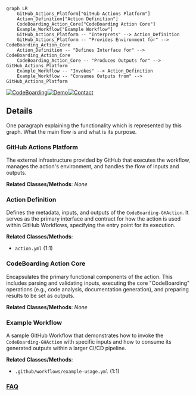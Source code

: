 ```mermaid
graph LR
    GitHub_Actions_Platform["GitHub Actions Platform"]
    Action_Definition["Action Definition"]
    CodeBoarding_Action_Core["CodeBoarding Action Core"]
    Example_Workflow["Example Workflow"]
    GitHub_Actions_Platform -- "Interprets" --> Action_Definition
    GitHub_Actions_Platform -- "Provides Environment for" --> CodeBoarding_Action_Core
    Action_Definition -- "Defines Interface for" --> CodeBoarding_Action_Core
    CodeBoarding_Action_Core -- "Produces Outputs for" --> GitHub_Actions_Platform
    Example_Workflow -- "Invokes" --> Action_Definition
    Example_Workflow -- "Consumes Outputs from" --> GitHub_Actions_Platform
```

[![CodeBoarding](https://img.shields.io/badge/Generated%20by-CodeBoarding-9cf?style=flat-square)](https://github.com/CodeBoarding/GeneratedOnBoardings)[![Demo](https://img.shields.io/badge/Try%20our-Demo-blue?style=flat-square)](https://www.codeboarding.org/demo)[![Contact](https://img.shields.io/badge/Contact%20us%20-%20contact@codeboarding.org-lightgrey?style=flat-square)](mailto:contact@codeboarding.org)

## Details

One paragraph explaining the functionality which is represented by this graph. What the main flow is and what is its purpose.

### GitHub Actions Platform
The external infrastructure provided by GitHub that executes the workflow, manages the action's environment, and handles the flow of inputs and outputs.


**Related Classes/Methods**: _None_

### Action Definition
Defines the metadata, inputs, and outputs of the `CodeBoarding-GHAction`. It serves as the primary interface and contract for how the action is used within GitHub Workflows, specifying the entry point for its execution.


**Related Classes/Methods**:

- `action.yml` (1:1)


### CodeBoarding Action Core
Encapsulates the primary functional components of the action. This includes parsing and validating inputs, executing the core "CodeBoarding" operations (e.g., code analysis, documentation generation), and preparing results to be set as outputs.


**Related Classes/Methods**: _None_

### Example Workflow
A sample GitHub Workflow that demonstrates how to invoke the `CodeBoarding-GHAction` with specific inputs and how to consume its generated outputs within a larger CI/CD pipeline.


**Related Classes/Methods**:

- `.github/workflows/example-usage.yml` (1:1)




### [FAQ](https://github.com/CodeBoarding/GeneratedOnBoardings/tree/main?tab=readme-ov-file#faq)
